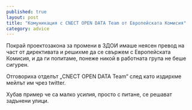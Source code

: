 ```yaml
---
published: true
layout: post
title: "Комуникация с CNECT OPEN DATA Team от Европейската Комисия"
category: advice
---
```


Покрай проектозакона за промени в ЗДОИ имаше неясен превод на част от директивата и решихме да се свържем с Европейската Комисия, и да ги попитаме, понеже никой в работната група не беше сигурен.

Отговориха отделът „CNECT OPEN DATA Team“ след като издирхме мейлът им чрез twitter.

Хубав пример че са малко усилия, просто с питане, се решават задънени улици.
